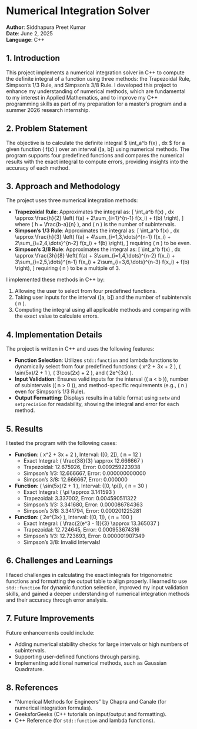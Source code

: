 # Numerical Integration Solver

**Author**: Siddhapura Preet Kumar  
**Date**: June 2, 2025  
**Language**: C++

## 1. Introduction
This project implements a numerical integration solver in C++ to compute the definite integral of a function using three methods: the Trapezoidal Rule, Simpson’s 1/3 Rule, and Simpson’s 3/8 Rule. I developed this project to enhance my understanding of numerical methods, which are fundamental to my interest in Applied Mathematics, and to improve my C++ programming skills as part of my preparation for a master’s program and a summer 2026 research internship.

## 2. Problem Statement
The objective is to calculate the definite integral $ \int_a^b f(x) \, dx $ for a given function \( f(x) \) over an interval \([a, b]\) using numerical methods. The program supports four predefined functions and compares the numerical results with the exact integral to compute errors, providing insights into the accuracy of each method.

## 3. Approach and Methodology
The project uses three numerical integration methods:

- **Trapezoidal Rule**: Approximates the integral as:
  \[
  \int_a^b f(x) \, dx \approx \frac{h}{2} \left( f(a) + 2\sum_{i=1}^{n-1} f(x_i) + f(b) \right),
  \]
  where \( h = \frac{b-a}{n} \), and \( n \) is the number of subintervals.
- **Simpson’s 1/3 Rule**: Approximates the integral as:
  \[
  \int_a^b f(x) \, dx \approx \frac{h}{3} \left( f(a) + 4\sum_{i=1,3,\dots}^{n-1} f(x_i) + 2\sum_{i=2,4,\dots}^{n-2} f(x_i) + f(b) \right),
  \]
  requiring \( n \) to be even.
- **Simpson’s 3/8 Rule**: Approximates the integral as:
  \[
  \int_a^b f(x) \, dx \approx \frac{3h}{8} \left( f(a) + 3\sum_{i=1,4,\dots}^{n-2} f(x_i) + 3\sum_{i=2,5,\dots}^{n-1} f(x_i) + 2\sum_{i=3,6,\dots}^{n-3} f(x_i) + f(b) \right),
  \]
  requiring \( n \) to be a multiple of 3.

I implemented these methods in C++ by:
1. Allowing the user to select from four predefined functions.
2. Taking user inputs for the interval \([a, b]\) and the number of subintervals \( n \).
3. Computing the integral using all applicable methods and comparing with the exact value to calculate errors.

## 4. Implementation Details
The project is written in C++ and uses the following features:
- **Function Selection**: Utilizes `std::function` and lambda functions to dynamically select from four predefined functions: \( x^2 + 3x + 2 \), \( \sin(5x)/2 + 1 \), \( 3\cos(2x) + 2 \), and \( 2e^{3x} \).
- **Input Validation**: Ensures valid inputs for the interval (\( a < b \)), number of subintervals (\( n > 0 \)), and method-specific requirements (e.g., \( n \) even for Simpson’s 1/3 Rule).
- **Output Formatting**: Displays results in a table format using `setw` and `setprecision` for readability, showing the integral and error for each method.

## 5. Results
I tested the program with the following cases:
- **Function**: \( x^2 + 3x + 2 \), Interval: \([0, 2]\), \( n = 12 \)
  - Exact Integral: \( \frac{38}{3} \approx 12.666667 \)
  - Trapezoidal: 12.675926, Error: 0.009259223938
  - Simpson’s 1/3: 12.666667, Error: 0.000000000000
  - Simpson’s 3/8: 12.666667, Error: 0.000000
- **Function**: \( \sin(5x)/2 + 1 \), Interval: \([0, \pi]\), \( n = 30 \)
  - Exact Integral: \( \pi \approx 3.141593 \)
  - Trapezoidal: 3.337002, Error: 0.004590511322
  - Simpson’s 1/3: 3.341680, Error: 0.000086784363
  - Simpson’s 3/8: 3.341794, Error: 0.000201225281
- **Function**: \( 2e^{3x} \), Interval: \([0, 1]\), \( n = 100 \)
  - Exact Integral: \( \frac{2(e^3 - 1)}{3} \approx 13.365037 \)
  - Trapezoidal: 12.724645, Error: 0.000953674316
  - Simpson’s 1/3: 12.723693, Error: 0.000001907349
  - Simpson’s 3/8: Invalid Intervals!

## 6. Challenges and Learnings
I faced challenges in calculating the exact integrals for trigonometric functions and formatting the output table to align properly. I learned to use `std::function` for dynamic function selection, improved my input validation skills, and gained a deeper understanding of numerical integration methods and their accuracy through error analysis.

## 7. Future Improvements
Future enhancements could include:
- Adding numerical stability checks for large intervals or high numbers of subintervals.
- Supporting user-defined functions through parsing.
- Implementing additional numerical methods, such as Gaussian Quadrature.

## 8. References
- “Numerical Methods for Engineers” by Chapra and Canale (for numerical integration formulas).
- GeeksforGeeks (C++ tutorials on input/output and formatting).
- C++ Reference (for `std::function` and lambda functions).

